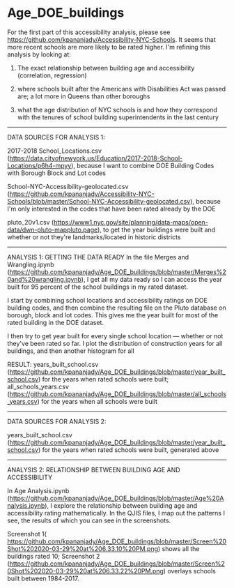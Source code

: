 # Age_DOE_buildings

For the first part of this accessibility analysis, please see https://github.com/kpananjady/Accessibility-NYC-Schools. 
It seems that more recent schools are more likely to be rated higher. I'm refining this analysis by looking at:

1) The exact relationship between building age and accessibility (correlation, regression) 

1) where schools built after the Americans with Disabilities Act was passed are; a lot more in Queens than other boroughs

2) what the age distribution of NYC schools is and how they correspond with the tenures of school building superintendents in the last century
___

DATA SOURCES FOR ANALYSIS 1:

2017-2018 School_Locations.csv (https://data.cityofnewyork.us/Education/2017-2018-School-Locations/p6h4-mpyy), because I want to combine DOE Building Codes with Borough Block and Lot codes

School-NYC-Accessibility-geolocated.csv (https://github.com/kpananjady/Accessibility-NYC-Schools/blob/master/School-NYC-Accessibility-geolocated.csv), because I'm only interested in the codes that have been rated already by the DOE

pluto_20v1.csv (https://www1.nyc.gov/site/planning/data-maps/open-data/dwn-pluto-mappluto.page), to get the year buildings were built and whether or not they're landmarks/located in historic districts
___

ANALYSIS 1: GETTING THE DATA READY
In the file Merges and Wrangling.ipynb (https://github.com/kpananjady/Age_DOE_buildings/blob/master/Merges%20and%20wrangling.ipynb), I get all my data ready so I can access the year built for 95 percent of the school buildings in my rated dataset. 

I start by combining school locations and accessibility ratings on DOE building codes, and then combine the resulting file on the Pluto database on borough, block and lot codes. This gives me the year built for most of the rated building in the DOE dataset.

I then try to get year built for every single school location — whether or not they've been rated so far. I plot the distribution of construction years for all buildings, and then another histogram for all

RESULT: years_built_school.csv (https://github.com/kpananjady/Age_DOE_buildings/blob/master/year_built_school.csv) for the years when rated schools were built; all_schools_years.csv (https://github.com/kpananjady/Age_DOE_buildings/blob/master/all_schools_years.csv) for the years when all schools were built
___
DATA SOURCES FOR ANALYSIS 2:

years_built_school.csv (https://github.com/kpananjady/Age_DOE_buildings/blob/master/year_built_school.csv) for the years when rated schools were built, generated above
___
ANALYSIS 2: RELATIONSHIP BETWEEN BUILDING AGE AND ACCESSIBILITY

In Age Analysis.ipynb (https://github.com/kpananjady/Age_DOE_buildings/blob/master/Age%20Analysis.ipynb), I explore the relationship between building age and accessibility rating mathematically. In the QJIS files, I map out the patterns I see, the results of which you can see in the screenshots. 

Screenshot 1( https://github.com/kpananjady/Age_DOE_buildings/blob/master/Screen%20Shot%202020-03-29%20at%206.33.10%20PM.png) shows all the buildings rated 10; Screenshot 2 (https://github.com/kpananjady/Age_DOE_buildings/blob/master/Screen%20Shot%202020-03-29%20at%206.33.22%20PM.png) overlays schools built between 1984-2017. 

